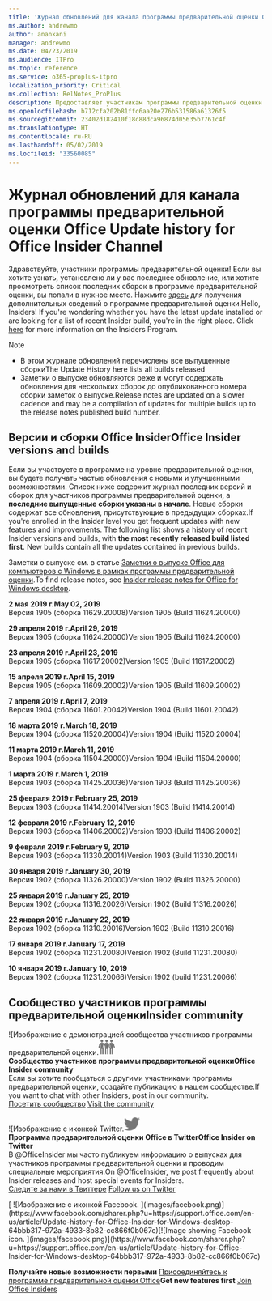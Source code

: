 ```yaml
---
title: 'Журнал обновлений для канала программы предварительной оценки Office '
ms.author: andrewmo
author: anankani
manager: andrewmo
ms.date: 04/23/2019
ms.audience: ITPro
ms.topic: reference
ms.service: o365-proplus-itpro
localization_priority: Critical
ms.collection: RelNotes_ProPlus
description: Предоставляет участникам программы предварительной оценки журнал обновлений для выпусков Monthly Channel для уровня «Предварительная оценка — ранний доступ» для настольных компьютеров с Windows.
ms.openlocfilehash: b712cfa202b81ffc6aa20e276b531586a61326f5
ms.sourcegitcommit: 23402d182410f18c88dca96874d05635b7761c4f
ms.translationtype: HT
ms.contentlocale: ru-RU
ms.lasthandoff: 05/02/2019
ms.locfileid: "33560085"
---
```

# <a name="update-history-for-office-insider-channel"></a><span data-ttu-id="d435b-103">Журнал обновлений для канала программы предварительной оценки Office </span><span class="sxs-lookup"><span data-stu-id="d435b-103">Update history for Office Insider Channel</span></span>

<span data-ttu-id="d435b-p101">Здравствуйте, участники программы предварительной оценки! Если вы хотите узнать, установлено ли у вас последнее обновление, или хотите просмотреть список последних сборок в программе предварительной оценки, вы попали в нужное место. Нажмите [здесь](https://insider.office.com/) для получения дополнительных сведений о программе предварительной оценки.</span><span class="sxs-lookup"><span data-stu-id="d435b-p101">Hello, Insiders! If you're wondering whether you have the latest update installed or are looking for a list of recent Insider build, you're in the right place. Click [here](https://insider.office.com/) for more information on the Insiders Program.</span></span>

> [!NOTE]
> - <span data-ttu-id="d435b-107">В этом журнале обновлений перечислены все выпущенные сборки</span><span class="sxs-lookup"><span data-stu-id="d435b-107">The Update History here lists all builds released</span></span>
> - <span data-ttu-id="d435b-108">Заметки о выпуске обновляются реже и могут содержать обновления для нескольких сборок до опубликованного номера сборки заметок о выпуске.</span><span class="sxs-lookup"><span data-stu-id="d435b-108">Release notes are updated on a slower cadence and may be a compilation of updates for multiple builds up to the release notes published build number.</span></span>



## <a name="office-insider-versions-and-builds"></a><span data-ttu-id="d435b-109">Версии и сборки Office Insider</span><span class="sxs-lookup"><span data-stu-id="d435b-109">Office Insider versions and builds</span></span>

<span data-ttu-id="d435b-p102">Если вы участвуете в программе на уровне предварительной оценки, вы будете получать частые обновления с новыми и улучшенными возможностями. Список ниже содержит журнал последних версий и сборок для участников программы предварительной оценки, а **последние выпущенные сборки указаны в начале**. Новые сборки содержат все обновления, присутствующие в предыдущих сборках.</span><span class="sxs-lookup"><span data-stu-id="d435b-p102">If you're enrolled in the Insider level you get frequent updates with new features and improvements. The following list shows a history of recent Insider versions and builds, with **the most recently released build listed first**. New builds contain all the updates contained in previous builds.</span></span> 

<span data-ttu-id="d435b-113">Заметки о выпуске см. в статье [Заметки о выпуске Office для компьютеров с Windows в рамках программы предварительной оценки](https://docs.microsoft.com/ru-RU/OfficeUpdates/release-notes-office-insider).</span><span class="sxs-lookup"><span data-stu-id="d435b-113">To find release notes, see [Insider release notes for Office for Windows desktop](https://docs.microsoft.com/ru-RU/OfficeUpdates/release-notes-office-insider).</span></span>

[//]: # (НЕ УДАЛЯТЬ)

<span data-ttu-id="d435b-115">**2 мая 2019 г.**</span><span class="sxs-lookup"><span data-stu-id="d435b-115">**May 02, 2019**</span></span><br/>
<span data-ttu-id="d435b-116">Версия 1905 (сборка 11629.20008)</span><span class="sxs-lookup"><span data-stu-id="d435b-116">Version 1905 (Build 11624.20000)</span></span><br/>

<span data-ttu-id="d435b-117">**29 апреля 2019 г.**</span><span class="sxs-lookup"><span data-stu-id="d435b-117">**April 29, 2019**</span></span><br/>
<span data-ttu-id="d435b-118">Версия 1905 (сборка 11624.20000)</span><span class="sxs-lookup"><span data-stu-id="d435b-118">Version 1905 (Build 11624.20000)</span></span><br/>

<span data-ttu-id="d435b-119">**23 апреля 2019 г.**</span><span class="sxs-lookup"><span data-stu-id="d435b-119">**April 23, 2019**</span></span><br/> <span data-ttu-id="d435b-120">Версия 1905 (сборка 11617.20002)</span><span class="sxs-lookup"><span data-stu-id="d435b-120">Version 1905 (Build 11617.20002)</span></span><br/>

<span data-ttu-id="d435b-121">**15 апреля 2019 г.**</span><span class="sxs-lookup"><span data-stu-id="d435b-121">**April 15, 2019**</span></span><br/> <span data-ttu-id="d435b-122">Версия 1905 (сборка 11609.20002)</span><span class="sxs-lookup"><span data-stu-id="d435b-122">Version 1905 (Build 11609.20002)</span></span><br/>

<span data-ttu-id="d435b-123">**7 апреля 2019 г.**</span><span class="sxs-lookup"><span data-stu-id="d435b-123">**April 7, 2019**</span></span><br/> <span data-ttu-id="d435b-124">Версия 1904 (сборка 11601.20042)</span><span class="sxs-lookup"><span data-stu-id="d435b-124">Version 1904 (Build 11601.20042)</span></span><br/>

<span data-ttu-id="d435b-125">**18 марта 2019 г.**</span><span class="sxs-lookup"><span data-stu-id="d435b-125">**March 18, 2019**</span></span><br/> <span data-ttu-id="d435b-126">Версия 1904 (сборка 11520.20004)</span><span class="sxs-lookup"><span data-stu-id="d435b-126">Version 1904 (Build 11520.20004)</span></span><br/>

<span data-ttu-id="d435b-127">**11 марта 2019 г.**</span><span class="sxs-lookup"><span data-stu-id="d435b-127">**March 11, 2019**</span></span><br/> <span data-ttu-id="d435b-128">Версия 1904 (сборка 11504.20000)</span><span class="sxs-lookup"><span data-stu-id="d435b-128">Version 1904 (Build 11504.20000)</span></span><br/>

<span data-ttu-id="d435b-129">**1 марта 2019 г.**</span><span class="sxs-lookup"><span data-stu-id="d435b-129">**March 1, 2019**</span></span><br/> <span data-ttu-id="d435b-130">Версия 1903 (сборка 11425.20036)</span><span class="sxs-lookup"><span data-stu-id="d435b-130">Version 1903 (Build 11425.20036)</span></span><br/> 

<span data-ttu-id="d435b-131">**25 февраля 2019 г.**</span><span class="sxs-lookup"><span data-stu-id="d435b-131">**February 25, 2019**</span></span><br/> <span data-ttu-id="d435b-132">Версия 1903 (сборка 11414.20014)</span><span class="sxs-lookup"><span data-stu-id="d435b-132">Version 1903 (Build 11414.20014)</span></span><br/> 

<span data-ttu-id="d435b-133">**12 февраля 2019 г.**</span><span class="sxs-lookup"><span data-stu-id="d435b-133">**February 12, 2019**</span></span><br/> <span data-ttu-id="d435b-134">Версия 1903 (сборка 11406.20002)</span><span class="sxs-lookup"><span data-stu-id="d435b-134">Version 1903 (Build 11406.20002)</span></span><br/> 

<span data-ttu-id="d435b-135">**9 февраля 2019 г.**</span><span class="sxs-lookup"><span data-stu-id="d435b-135">**February 9, 2019**</span></span><br/> <span data-ttu-id="d435b-136">Версия 1903 (сборка 11330.20014)</span><span class="sxs-lookup"><span data-stu-id="d435b-136">Version 1903 (Build 11330.20014)</span></span><br/> 

<span data-ttu-id="d435b-137">**30 января 2019 г.**</span><span class="sxs-lookup"><span data-stu-id="d435b-137">**January 30, 2019**</span></span><br/> <span data-ttu-id="d435b-138">Версия 1902 (сборка 11326.20000)</span><span class="sxs-lookup"><span data-stu-id="d435b-138">Version 1902 (Build 11326.20000)</span></span><br/> 

<span data-ttu-id="d435b-139">**25 января 2019 г.**</span><span class="sxs-lookup"><span data-stu-id="d435b-139">**January 25, 2019**</span></span><br/> <span data-ttu-id="d435b-140">Версия 1902 (сборка 11316.20026)</span><span class="sxs-lookup"><span data-stu-id="d435b-140">Version 1902 (Build 11316.20026)</span></span><br/> 

<span data-ttu-id="d435b-141">**22 января 2019 г.**</span><span class="sxs-lookup"><span data-stu-id="d435b-141">**January 22, 2019**</span></span><br/> <span data-ttu-id="d435b-142">Версия 1902 (сборка 11310.20016)</span><span class="sxs-lookup"><span data-stu-id="d435b-142">Version 1902 (Build 11310.20016)</span></span><br/> 

<span data-ttu-id="d435b-143">**17 января 2019 г.**</span><span class="sxs-lookup"><span data-stu-id="d435b-143">**January 17, 2019**</span></span><br/> <span data-ttu-id="d435b-144">Версия 1902 (сборка 11231.20080)</span><span class="sxs-lookup"><span data-stu-id="d435b-144">Version 1902 (Build 11231.20080)</span></span><br/>

<span data-ttu-id="d435b-145">**10 января 2019 г.**</span><span class="sxs-lookup"><span data-stu-id="d435b-145">**January 10, 2019**</span></span><br/> <span data-ttu-id="d435b-146">Версия 1902 (сборка 11231.20066)</span><span class="sxs-lookup"><span data-stu-id="d435b-146">Version 1902 (build 11231.20066)</span></span><br/> 


## <a name="insider-community"></a><span data-ttu-id="d435b-147">Сообщество участников программы предварительной оценки</span><span class="sxs-lookup"><span data-stu-id="d435b-147">Insider community</span></span>

<span data-ttu-id="d435b-148">![Изображение с демонстрацией сообщества участников программы предварительной оценки.</span><span class="sxs-lookup"><span data-stu-id="d435b-148">![Image showing insider community.</span></span> ](images/insidercommunity.png) <br/>
<span data-ttu-id="d435b-149">**Сообщество участников программы предварительной оценки**</span><span class="sxs-lookup"><span data-stu-id="d435b-149">**Office Insider community**</span></span><br/> <span data-ttu-id="d435b-150">Если вы хотите пообщаться с другими участниками программы предварительной оценки, создайте публикацию в нашем сообществе.</span><span class="sxs-lookup"><span data-stu-id="d435b-150">If you want to chat with other Insiders, post in our community.</span></span><br/><span data-ttu-id="d435b-151"> 
[Посетить сообщество](https://go.microsoft.com/fwlink/?linkid=843493)</span><span class="sxs-lookup"><span data-stu-id="d435b-151"> 
[Visit the community](https://go.microsoft.com/fwlink/?linkid=843493)</span></span><br/> 

<span data-ttu-id="d435b-152">![Изображение с иконкой Twitter.</span><span class="sxs-lookup"><span data-stu-id="d435b-152">![Image showing twitter icon.</span></span> ](images/twitter.png)<br/>
<span data-ttu-id="d435b-153">**Программа предварительной оценки Office в Twitter**</span><span class="sxs-lookup"><span data-stu-id="d435b-153">**Office Insider on Twitter**</span></span><br/> <span data-ttu-id="d435b-154">В @OfficeInsider мы часто публикуем информацию о выпусках для участников программы предварительной оценки и проводим специальные мероприятия.</span><span class="sxs-lookup"><span data-stu-id="d435b-154">On @OfficeInsider, we post frequently about Insider releases and host special events for Insiders.</span></span><br/><span data-ttu-id="d435b-155"> 
[Следите за нами в Твиттере](https://go.microsoft.com/fwlink/?linkid=717717)</span><span class="sxs-lookup"><span data-stu-id="d435b-155"> 
[Follow us on Twitter](https://go.microsoft.com/fwlink/?linkid=717717)</span></span><br/> 

<span data-ttu-id="d435b-156">
  [
  ![Изображение с иконкой Facebook. ](images/facebook.png)](https://www.facebook.com/sharer.php?u=https://support.office.com/en-us/article/Update-history-for-Office-Insider-for-Windows-desktop-64bbb317-972a-4933-8b82-cc866f0b067c)</span><span class="sxs-lookup"><span data-stu-id="d435b-156">[![Image showing Facebook icon. ](images/facebook.png)](https://www.facebook.com/sharer.php?u=https://support.office.com/en-us/article/Update-history-for-Office-Insider-for-Windows-desktop-64bbb317-972a-4933-8b82-cc866f0b067c)</span></span>


<span data-ttu-id="d435b-157">**Получайте новые возможности первыми**
[Присоединяйтесь к программе предварительной оценки Office](https://insider.office.com/)</span><span class="sxs-lookup"><span data-stu-id="d435b-157">**Get new features first**
[Join Office Insiders](https://insider.office.com/)</span></span>